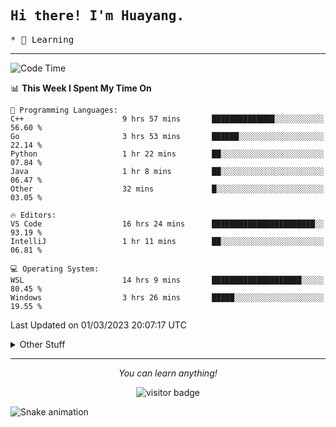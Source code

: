 <h2>
    <samp>Hi there! I'm Huayang.</samp>
</h2>
<p>
    <samp>
        * 🧐 Learning
    </samp>
</p>



<hr>


<!--START_SECTION:waka-->
![Code Time](http://img.shields.io/badge/Code%20Time-467%20hrs%2025%20mins-blue)

📊 **This Week I Spent My Time On** 

```text
💬 Programming Languages: 
C++                      9 hrs 57 mins       ██████████████░░░░░░░░░░░   56.60 % 
Go                       3 hrs 53 mins       ██████░░░░░░░░░░░░░░░░░░░   22.14 % 
Python                   1 hr 22 mins        ██░░░░░░░░░░░░░░░░░░░░░░░   07.84 % 
Java                     1 hr 8 mins         ██░░░░░░░░░░░░░░░░░░░░░░░   06.47 % 
Other                    32 mins             █░░░░░░░░░░░░░░░░░░░░░░░░   03.05 % 

🔥 Editors: 
VS Code                  16 hrs 24 mins      ███████████████████████░░   93.19 % 
IntelliJ                 1 hr 11 mins        ██░░░░░░░░░░░░░░░░░░░░░░░   06.81 % 

💻 Operating System: 
WSL                      14 hrs 9 mins       ████████████████████░░░░░   80.45 % 
Windows                  3 hrs 26 mins       █████░░░░░░░░░░░░░░░░░░░░   19.55 % 
```


 Last Updated on 01/03/2023 20:07:17 UTC
<!--END_SECTION:waka-->


<details>
  <summary>Other Stuff</summary>
  <br />
<!--   
  <p align="left">
    <img height="180em" src="https://github-readme-streak-stats.herokuapp.com/?user=GuillaumeFalourd" />
    
  </p> -->

  * 🏆 Some GitHub statistical reports:
  
  <img width="100%" src="https://github-profile-trophy.vercel.app/?username=xmchxup&column=7">
  <p align="left">  
    <img height="180em" src="https://github-readme-stats.vercel.app/api?username=xmchxup&hide_border=true&show_icons=true&include_all_commits=true&bg_color=0,EC6C6C,FFD479,FFFC79,73FA79&theme=graywhite&locale=en" />
    <img height="180em" src="https://github-readme-stats.vercel.app/api/top-langs/?username=xmchxup&hide=css,scss,html&langs_count=8&hide_border=true&layout=compact&bg_color=0,73FA79,73FDFF,D783FF&theme=graywhite&locale=en" />
  </p>
  
  <img width="100%" src="https://github-profile-summary-cards.vercel.app/api/cards/profile-details?username=xmchxup&theme=github" />
 
</a>
</details>
<hr>
<p align="center">
    <i>You can learn anything!</i>
    <p align="center">
        <img src="https://visitor-badge.laobi.icu/badge?page_id=xmchxup" alt="visitor badge"/>       
    </p>
</p>

![Snake animation](https://github.com/XmchxUp/XmchxUp/blob/output/github-contribution-grid-snake.gif)


